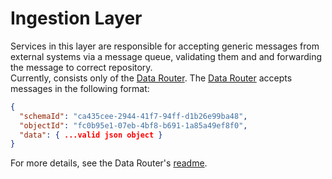 # Ingestion Layer

Services in this layer are responsible for accepting generic messages from external systems via a message queue, validating them and and forwarding the message to correct repository.  
Currently, consists only of the [Data Router][data-router]. The [Data Router][data-router] accepts messages in the following format:

```json
{
  "schemaId": "ca435cee-2944-41f7-94ff-d1b26e99ba48",
  "objectId": "fc0b95e1-07eb-4bf8-b691-1a85a49ef8f0",
  "data": { ...valid json object }
}
```

For more details, see the Data Router's [readme][data-router].

[data-router]: data_router.md
